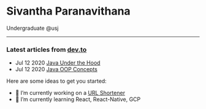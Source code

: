 # Sivantha Paranavithana
Undergraduate @usj 

<hr>

### Latest articles from [dev.to](dev.to/sivantha96)
* Jul 12 2020 [Java Under the Hood](https://dev.to/sivantha96/java-under-the-hood-3071)
* Jul 12 2020 [Java OOP Concepts](https://dev.to/sivantha96/java-oop-cheetsheet-4cfi)

Here are some ideas to get you started:

- 🔭 I’m currently working on a [URL Shortener](podi.me)
- 🌱 I’m currently learning React, React-Native, GCP
